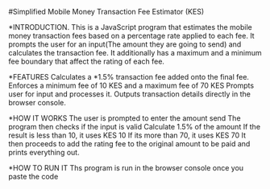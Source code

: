 #Simplified Mobile Money Transaction Fee Estimator (KES)

*INTRODUCTION.
This is a JavaScript program that estimates the mobile money transaction fees based on a percentage rate applied to each fee. It prompts the user for an input(The amount they are going to send) and calculates the transaction fee. It additionally has a maximum and a minimum fee boundary that affect the rating of each fee.

*FEATURES
Calculates a *1.5% transaction fee added onto the final fee.
Enforces a minimum fee of 10 KES and a maximum fee of 70 KES
Prompts user for input and processes it.
Outputs transaction details directly in the browser console.

*HOW IT WORKS
The user is prompted to enter the amount send
The program then checks if the input is valid
Calculate 1.5% of the amount
If the result is less than 10, it uses KES 10 
If its more than 70, it uses KES 70
It then proceeds to add the rating fee to the original amount to be paid and prints everything out.

*HOW TO RUN IT
Ths program is run in the browser console once you paste the code